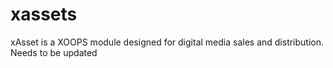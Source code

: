 xassets
=======

xAsset is a XOOPS module designed for digital media sales and distribution. Needs to be updated
